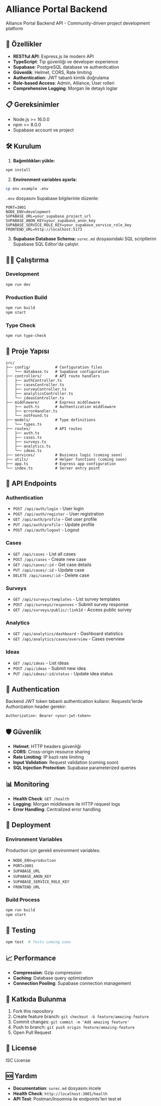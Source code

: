 # Alliance Portal Backend

Alliance Portal Backend API - Community-driven project development platform

## 🚀 Özellikler

- **RESTful API**: Express.js ile modern API
- **TypeScript**: Tip güvenliği ve developer experience
- **Supabase**: PostgreSQL database ve authentication
- **Güvenlik**: Helmet, CORS, Rate limiting
- **Authentication**: JWT tabanlı kimlik doğrulama
- **Role-based Access**: Admin, Alliance, User rolleri
- **Comprehensive Logging**: Morgan ile detaylı loglar

## 📋 Gereksinimler

- Node.js >= 16.0.0
- npm >= 8.0.0
- Supabase account ve project

## 🛠️ Kurulum

1. **Bağımlılıkları yükle:**
```bash
npm install
```

2. **Environment variables ayarla:**
```bash
cp env.example .env
```

`.env` dosyasını Supabase bilgilerinle düzenle:
```
PORT=3001
NODE_ENV=development
SUPABASE_URL=your_supabase_project_url
SUPABASE_ANON_KEY=your_supabase_anon_key
SUPABASE_SERVICE_ROLE_KEY=your_supabase_service_role_key
FRONTEND_URL=http://localhost:5173
```

3. **Supabase Database Schema:**
`surec.md` dosyasındaki SQL scriptlerini Supabase SQL Editor'da çalıştır.

## 🏃‍♂️ Çalıştırma

### Development
```bash
npm run dev
```

### Production Build
```bash
npm run build
npm start
```

### Type Check
```bash
npm run type-check
```

## 📁 Proje Yapısı

```
src/
├── config/           # Configuration files
│   └── database.ts   # Supabase configuration
├── controllers/      # API route handlers
│   ├── authController.ts
│   ├── casesController.ts
│   ├── surveyController.ts
│   ├── analyticsController.ts
│   └── ideasController.ts
├── middleware/       # Express middleware
│   ├── auth.ts       # Authentication middleware
│   ├── errorHandler.ts
│   └── notFound.ts
├── models/           # Type definitions
│   └── types.ts
├── routes/           # API routes
│   ├── auth.ts
│   ├── cases.ts
│   ├── surveys.ts
│   ├── analytics.ts
│   └── ideas.ts
├── services/         # Business logic (coming soon)
├── utils/            # Helper functions (coming soon)
├── app.ts            # Express app configuration
└── index.ts          # Server entry point
```

## 📡 API Endpoints

### Authentication
- `POST /api/auth/login` - User login
- `POST /api/auth/register` - User registration
- `GET /api/auth/profile` - Get user profile
- `PUT /api/auth/profile` - Update profile
- `POST /api/auth/logout` - Logout

### Cases
- `GET /api/cases` - List all cases
- `POST /api/cases` - Create new case
- `GET /api/cases/:id` - Get case details
- `PUT /api/cases/:id` - Update case
- `DELETE /api/cases/:id` - Delete case

### Surveys
- `GET /api/surveys/templates` - List survey templates
- `POST /api/surveys/responses` - Submit survey response
- `GET /api/surveys/public/:linkId` - Access public survey

### Analytics
- `GET /api/analytics/dashboard` - Dashboard statistics
- `GET /api/analytics/cases/overview` - Cases overview

### Ideas
- `GET /api/ideas` - List ideas
- `POST /api/ideas` - Submit new idea
- `PUT /api/ideas/:id/status` - Update idea status

## 🔐 Authentication

Backend JWT token tabanlı authentication kullanır. Requests'lerde Authorization header gerekir:

```
Authorization: Bearer <your-jwt-token>
```

## 🛡️ Güvenlik

- **Helmet**: HTTP headers güvenliği
- **CORS**: Cross-origin resource sharing
- **Rate Limiting**: IP bazlı rate limiting
- **Input Validation**: Request validation (coming soon)
- **SQL Injection Protection**: Supabase parameterized queries

## 📊 Monitoring

- **Health Check**: `GET /health`
- **Logging**: Morgan middleware ile HTTP request logs
- **Error Handling**: Centralized error handling

## 🚀 Deployment

### Environment Variables
Production için gerekli environment variables:
- `NODE_ENV=production`
- `PORT=3001`
- `SUPABASE_URL`
- `SUPABASE_ANON_KEY`
- `SUPABASE_SERVICE_ROLE_KEY`
- `FRONTEND_URL`

### Build Process
```bash
npm run build
npm start
```

## 🧪 Testing

```bash
npm test  # Tests coming soon
```

## 📈 Performance

- **Compression**: Gzip compression
- **Caching**: Database query optimization
- **Connection Pooling**: Supabase connection management

## 🤝 Katkıda Bulunma

1. Fork this repository
2. Create feature branch: `git checkout -b feature/amazing-feature`
3. Commit changes: `git commit -m 'Add amazing feature'`
4. Push to branch: `git push origin feature/amazing-feature`
5. Open Pull Request

## 📝 License

ISC License

## 🆘 Yardım

- **Documentation**: `surec.md` dosyasını incele
- **Health Check**: `http://localhost:3001/health`
- **API Test**: Postman/Insomnia ile endpoints'leri test et
